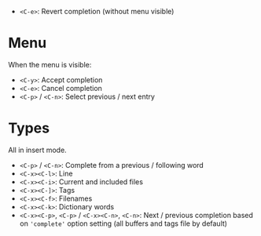 - `<C-e>`: Revert completion (without menu visible)

# Menu

When the menu is visible:

- `<C-y>`: Accept completion
- `<C-e>`: Cancel completion
- `<C-p>` / `<C-n>`: Select previous / next entry

# Types

All in insert mode.

- `<C-p>` / `<C-n>`: Complete from a previous / following word
- `<C-x><C-l>`: Line
- `<C-x><C-i>`: Current and included files
- `<C-x><C-]>`: Tags
- `<C-x><C-f>`: Filenames
- `<C-x><C-k>`: Dictionary words
- `<C-x><C-p>`, `<C-p>` / `<C-x><C-n>`, `<C-n>`: Next / previous completion based on `'complete'` option setting (all buffers and tags file by default)
